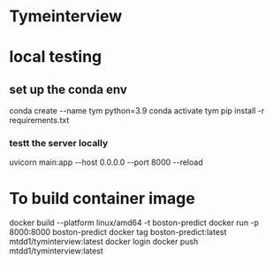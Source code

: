 # Tymeinterview

# local testing 
## set up the conda env
conda create --name tym python=3.9
conda activate tym
pip install -r requirements.txt

### testt the server locally 
uvicorn main:app --host 0.0.0.0 --port 8000 --reload


# To build container image 
docker build --platform linux/amd64 -t boston-predict 
docker run -p 8000:8000 boston-predict
docker tag boston-predict:latest  mtdd1/tyminterview:latest
docker login
docker push mtdd1/tyminterview:latest 

